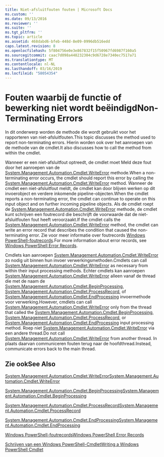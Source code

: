 ```yaml
---
title: Niet-afsluitfouten fouten | Microsoft Docs
ms.custom: ''
ms.date: 09/13/2016
ms.reviewer: ''
ms.suite: ''
ms.tgt_pltfrm: ''
ms.topic: article
ms.assetid: 468dabd6-bfeb-448d-8e09-0996db516edd
caps.latest.revision: 8
ms.openlocfilehash: 5f804756e0e3e867832f15f50967fd6987f160a5
ms.sourcegitcommit: caac7d098a448232304c9d6728e7340ec7517a71
ms.translationtype: MT
ms.contentlocale: nl-NL
ms.lasthandoff: 03/16/2019
ms.locfileid: "58054354"
---
```

# <a name="non-terminating-errors"></a><span data-ttu-id="4be5f-102">Fouten waarbij de functie of bewerking niet wordt beëindigd</span><span class="sxs-lookup"><span data-stu-id="4be5f-102">Non-Terminating Errors</span></span>

<span data-ttu-id="4be5f-103">In dit onderwerp worden de methode die wordt gebruikt voor het rapporteren van niet-afsluitfouten.</span><span class="sxs-lookup"><span data-stu-id="4be5f-103">This topic discusses the method used to report non-terminating errors.</span></span> <span data-ttu-id="4be5f-104">Hierin worden ook over het aanroepen van de methode van de cmdlet.</span><span class="sxs-lookup"><span data-stu-id="4be5f-104">It also discusses how to call the method from within the cmdlet.</span></span>

<span data-ttu-id="4be5f-105">Wanneer er een niet-afsluitfout optreedt, de cmdlet moet Meld deze fout door het aanroepen van de [System.Management.Automation.Cmdlet.WriteError](/dotnet/api/System.Management.Automation.Cmdlet.WriteError) methode.</span><span class="sxs-lookup"><span data-stu-id="4be5f-105">When a non-terminating error occurs, the cmdlet should report this error by calling the [System.Management.Automation.Cmdlet.WriteError](/dotnet/api/System.Management.Automation.Cmdlet.WriteError) method.</span></span> <span data-ttu-id="4be5f-106">Wanneer de cmdlet een niet-afsluitfout meldt, de cmdlet kan door blijven werken op dit invoerobject en verdere inkomende pipeline-objecten.</span><span class="sxs-lookup"><span data-stu-id="4be5f-106">When the cmdlet reports a non-terminating error, the cmdlet can continue to operate on this input object and on further incoming pipeline objects.</span></span> <span data-ttu-id="4be5f-107">Als de cmdlet roept de [System.Management.Automation.Cmdlet.WriteError](/dotnet/api/System.Management.Automation.Cmdlet.WriteError) methode, de cmdlet kunt schrijven een foutrecord die beschrijft de voorwaarde dat de niet-afsluitfouten fout heeft veroorzaakt.</span><span class="sxs-lookup"><span data-stu-id="4be5f-107">If the cmdlet calls the [System.Management.Automation.Cmdlet.WriteError](/dotnet/api/System.Management.Automation.Cmdlet.WriteError) method, the cmdlet can write an error record that describes the condition that caused the non-terminating error.</span></span> <span data-ttu-id="4be5f-108">Zie voor meer informatie over foutrecords [Windows PowerShell-foutrecords](./windows-powershell-error-records.md).</span><span class="sxs-lookup"><span data-stu-id="4be5f-108">For more information about error records, see [Windows PowerShell Error Records](./windows-powershell-error-records.md).</span></span>

<span data-ttu-id="4be5f-109">Cmdlets kan aanroepen [System.Management.Automation.Cmdlet.WriteError](/dotnet/api/System.Management.Automation.Cmdlet.WriteError) zo nodig uit binnen hun invoer verwerkingsmethoden.</span><span class="sxs-lookup"><span data-stu-id="4be5f-109">Cmdlets can call [System.Management.Automation.Cmdlet.WriteError](/dotnet/api/System.Management.Automation.Cmdlet.WriteError) as necessary from within their input processing methods.</span></span> <span data-ttu-id="4be5f-110">Echter cmdlets kan aanroepen [System.Management.Automation.Cmdlet.WriteError](/dotnet/api/System.Management.Automation.Cmdlet.WriteError) alleen vanaf de thread die met de naam de [System.Management.Automation.Cmdlet.BeginProcessing](/dotnet/api/System.Management.Automation.Cmdlet.BeginProcessing), [ System.Management.Automation.Cmdlet.ProcessRecord](/dotnet/api/System.Management.Automation.Cmdlet.ProcessRecord), of [System.Management.Automation.Cmdlet.EndProcessing](/dotnet/api/System.Management.Automation.Cmdlet.EndProcessing) invoermethode voor verwerking.</span><span class="sxs-lookup"><span data-stu-id="4be5f-110">However, cmdlets can call [System.Management.Automation.Cmdlet.WriteError](/dotnet/api/System.Management.Automation.Cmdlet.WriteError) only from the thread that called the [System.Management.Automation.Cmdlet.BeginProcessing](/dotnet/api/System.Management.Automation.Cmdlet.BeginProcessing), [System.Management.Automation.Cmdlet.ProcessRecord](/dotnet/api/System.Management.Automation.Cmdlet.ProcessRecord), or [System.Management.Automation.Cmdlet.EndProcessing](/dotnet/api/System.Management.Automation.Cmdlet.EndProcessing) input processing method.</span></span> <span data-ttu-id="4be5f-111">Roep niet [System.Management.Automation.Cmdlet.WriteError](/dotnet/api/System.Management.Automation.Cmdlet.WriteError) via een andere thread.</span><span class="sxs-lookup"><span data-stu-id="4be5f-111">Do not call [System.Management.Automation.Cmdlet.WriteError](/dotnet/api/System.Management.Automation.Cmdlet.WriteError) from another thread.</span></span> <span data-ttu-id="4be5f-112">In plaats daarvan communiceren fouten terug naar de hoofdthread.</span><span class="sxs-lookup"><span data-stu-id="4be5f-112">Instead, communicate errors back to the main thread.</span></span>

## <a name="see-also"></a><span data-ttu-id="4be5f-113">Zie ook</span><span class="sxs-lookup"><span data-stu-id="4be5f-113">See Also</span></span>

[<span data-ttu-id="4be5f-114">System.Management.Automation.Cmdlet.WriteError</span><span class="sxs-lookup"><span data-stu-id="4be5f-114">System.Management.Automation.Cmdlet.WriteError</span></span>](/dotnet/api/System.Management.Automation.Cmdlet.WriteError)

[<span data-ttu-id="4be5f-115">System.Management.Automation.Cmdlet.BeginProcessing</span><span class="sxs-lookup"><span data-stu-id="4be5f-115">System.Management.Automation.Cmdlet.BeginProcessing</span></span>](/dotnet/api/System.Management.Automation.Cmdlet.BeginProcessing)

[<span data-ttu-id="4be5f-116">System.Management.Automation.Cmdlet.ProcessRecord</span><span class="sxs-lookup"><span data-stu-id="4be5f-116">System.Management.Automation.Cmdlet.ProcessRecord</span></span>](/dotnet/api/System.Management.Automation.Cmdlet.ProcessRecord)

[<span data-ttu-id="4be5f-117">System.Management.Automation.Cmdlet.EndProcessing</span><span class="sxs-lookup"><span data-stu-id="4be5f-117">System.Management.Automation.Cmdlet.EndProcessing</span></span>](/dotnet/api/System.Management.Automation.Cmdlet.EndProcessing)

[<span data-ttu-id="4be5f-118">Windows PowerShell-foutrecords</span><span class="sxs-lookup"><span data-stu-id="4be5f-118">Windows PowerShell Error Records</span></span>](./windows-powershell-error-records.md)

[<span data-ttu-id="4be5f-119">Schrijven van een Windows PowerShell-Cmdlet</span><span class="sxs-lookup"><span data-stu-id="4be5f-119">Writing a Windows PowerShell Cmdlet</span></span>](./writing-a-windows-powershell-cmdlet.md)
